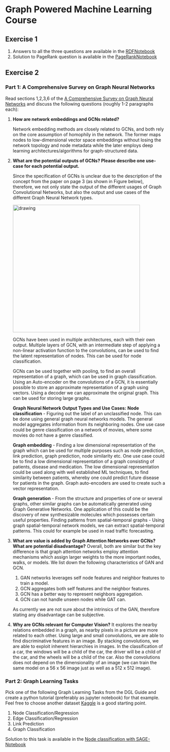 # Graph Powered Machine Learning Course 
## Exercise 1 
1.  Answers to all the three questions are available in the [RDFNotebook](https://github.com/Kashif-Rabbani/GPML-Exercises/blob/master/Exercise%201/1-RDFLib%20and%20Graphs.ipynb)
2.  Solution to PageRank question is available in the [PageRankNotebook](https://github.com/Kashif-Rabbani/GPML-Exercises/blob/master/Exercise%201/2-Pagerank.ipynb)

## Exercise 2 


### Part 1: A Comprehensive Survey on Graph Neural Networks

Read sections 1,2,3,6 of the [A Comprehensive Survey on Graph Neural Networks](https://arxiv.org/pdf/1901.00596v1.pdf) and discuss the following questions (roughly 1-2 paragraphs each):
1. **How are network embeddings and GCNs related?**
    
    Network embedding methods are closely related to GCNs, and both rely on the core assumption of homophily in the network. The former maps nodes to low-dimensional vector space embeddings without losing the network topology and node metadata while the later employs deep learning architectures/algorithms for graph-structured data. 

2. **What are the potential outputs of GCNs? Please describe one use-case for each potential output.**
    
    Since the specification of GCNs is unclear due to the description of the concept from the paper on page 3 (as shown in Figure below), therefore, we not only state the output of the different usages of Graph Convolutional Networks, but also the output and use cases of the different Graph Neural Network types.
    
    <img src="https://github.com/Kashif-Rabbani/GPML-Exercises/blob/master/Exercise%202/image.png" alt="drawing" width="400"/>
    
    GCNs have been used in multiple architectures, each with their own output. Multiple layers of GCN, with an intermediate step of applying a non-linear activation function to the convolutions, can be used to find the latent representation of nodes. This can be used for node classification. 
    
    GCNs can be used together with pooling, to find an overall representation of a graph, which can be used in graph classification.
    Using 	an Auto-encoder on the convolutions of a GCN, it is essentially possible to store an approximate representation of a graph using vectors. Using a decoder we can approximate the original graph. This can be used for storing large graphs.    

    **Graph Neural Network Output Types and Use Cases:**
    **Node classification** - Figuring out the label of an unclassified node. This can be done using general graph neural networks models. The general model aggregates information from its neighboring nodes. One use case could be genre classification on a network of movies, where some movies do not have a genre classified.
    
    **Graph embedding** - Finding a low dimensional representation of the graph which can be used for multiple purposes such as node prediction, link prediction, graph prediction, node similarity etc. One use case could be to find a low dimensional representation of a graph consisting of patients, disease and medication. The low dimensional representation could be used along with well established ML techniques, to find similarity between patients, whereby one could predict future disease for patients in the graph. Graph auto-encoders are used to create such a vector representation.
    
    **Graph generation** - From the structure and properties of one or several graphs, other similar graphs can be automatically generated using Graph Generative Networks. One application of this could be the discovery of new synthesizable molecules which possesses certain useful properties.
    Finding patterns from spatial-temporal graphs - Using graph spatial-temporal network models, we can extract spatial-temporal patterns. This could for example be used in road traffic forecasting.
    
    
3. **What are value is added by Graph Attention Networks over GCNs? What are potential disadvantage?**
    Overall, both are similar but the key difference is that graph attention networks employ attention mechanisms which assign larger weights to the more important nodes, walks, or models. We list down the following characteristics of GAN and GCN.
    1. GAN networks leverages self node features and neighbor features to train a model.
    2. GCN aggregates both self features and  the neighbor features.
    3. GCN  has a better way to represent neighbors aggregation.
    4. GCN can not handle unseen nodes while GAT can.

    As currently we are not sure about the intrinsics of the GAN, therefore stating any disadvantage can be subjective. 


4. **Why are GCNs relevant for Computer Vision?**
It explores the nearby relations embedded in a graph, as nearby pixels in a picture are more related to each other. Using large and small convolutions, we are able to find discriminative features in an image. By stacking convolutions, we are able to exploit inherent hierarchies in images. In the classification of a car, the windows will be a child of the car, the driver will be a child of the car, and the wheels will be a child of the car.
Also the convolutions does not depend on the dimensionality of an image (we can train the same model on a 56 x 56 image just as well as a 512 x 512 image).




### Part 2: Graph Learning Tasks

Pick one of the following Graph Learning Tasks from the DGL Guide and create a python tutorial (preferably as jupyter notebook) for that example. Feel free to choose another dataset [Kaggle](http://kaggle.com) is a good starting point.
1. Node Classification/Regression 
2. Edge Classification/Regression 
3. Link Prediction
4. Graph Classification


Solution to this task is available in the [Node classification with SAGE- Notebook](https://github.com/Kashif-Rabbani/GPML-Exercises/blob/master/Exercise%202/Node_classification_with_SAGE.ipynb) 
